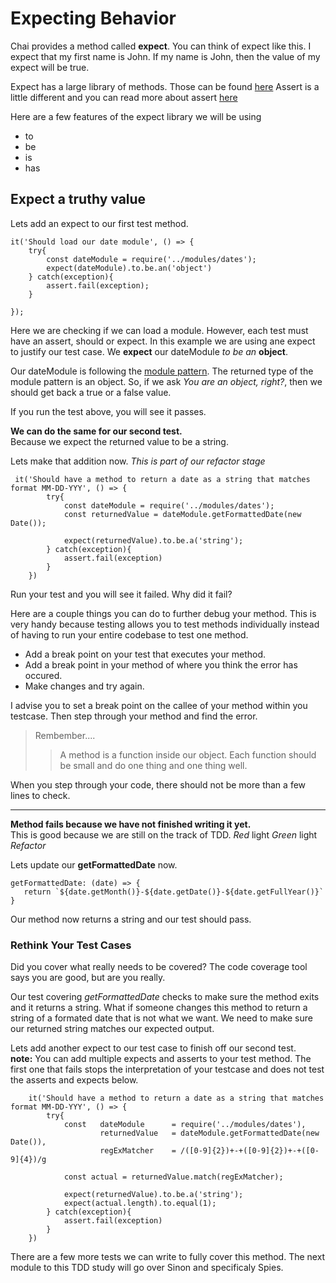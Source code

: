 # Expecting Behavior

Chai provides a method called **expect**. You can think of expect like this. I expect that my first name is John. If my name is John, then the value of my expect will be true. 

Expect has a large library of methods. Those can be found [here](https://www.chaijs.com/api/bdd/)
Assert is a little different and you can read more about assert [here](https://www.chaijs.com/api/assert/)

Here are a few features of the expect library we will be using
- to
- be
- is
- has

## Expect a truthy value

Lets add an expect to our first test method.

```
it('Should load our date module', () => {
    try{
        const dateModule = require('../modules/dates');
        expect(dateModule).to.be.an('object')
    } catch(exception){
        assert.fail(exception);
    }

});
```

Here we are checking if we can load a module. However, each test must have an assert, should or expect. In this example we are using ane expect to justify our test case. We **expect** our dateModule *to* *be* *an* **object**. 

Our dateModule is following the [module pattern](https://github.com/wesleyduff/Blog-and-Tutorials/tree/master/src/nodeJS/design_patterns/module). The returned type of the module pattern is an object. So, if we ask *You are an object, right?*, then we should get back a true or a false value.

If you run the test above, you will see it passes.

**We can do the same for our second test.**  
Because we expect the returned value to be a string.

Lets make that addition now. *This is part of our refactor stage*

```
 it('Should have a method to return a date as a string that matches format MM-DD-YYY', () => {
        try{
            const dateModule = require('../modules/dates');
            const returnedValue = dateModule.getFormattedDate(new Date());

            expect(returnedValue).to.be.a('string');
        } catch(exception){
            assert.fail(exception)
        }
    })
```

Run your test and you will see it failed. Why did it fail? 

Here are a couple things you can do to further debug your method. This is very handy because testing allows you to test methods individually instead of having to run your entire codebase to test one method.

- Add a break point on your test that executes your method.
- Add a break point in your method of where you think the error has occured.
- Make changes and try again.

I advise you to set a break point on the callee of your method within you testcase. Then step through your method and find the error.

> Rembember....
>> A method is a function inside our object. Each function should be small and do one thing and one thing well. 

When you step through your code, there should not be more than a few lines to check.

---

**Method fails because we have not finished writing it yet.**  
This is good because we are still on the track of TDD. *Red* light *Green* light *Refactor*

Lets update our **getFormattedDate** now.

```
getFormattedDate: (date) => {
   return `${date.getMonth()}-${date.getDate()}-${date.getFullYear()}`
}
```

Our method now returns a string and our test should pass.

### Rethink Your Test Cases
Did you cover what really needs to be covered? The code coverage tool says you are good, but are you really. 

Our test covering *getFormattedDate* checks to make sure the method exits and it returns a string. What if someone changes this method to return a string of a formated date that is not what we want. We need to make sure our returned string matches our expected output. 

Lets add another expect to our test case to finish off our second test.  
**note:** You can add multiple expects and asserts to your test method. The first one that fails stops the interpretation of your testcase and does not test the asserts and expects below.
```
    it('Should have a method to return a date as a string that matches format MM-DD-YYY', () => {
        try{
            const   dateModule      = require('../modules/dates'),
                    returnedValue   = dateModule.getFormattedDate(new Date()),
                    regExMatcher    = /([0-9]{2})+-+([0-9]{2})+-+([0-9]{4})/g

            const actual = returnedValue.match(regExMatcher);

            expect(returnedValue).to.be.a('string');
            expect(actual.length).to.equal(1);
        } catch(exception){
            assert.fail(exception)
        }
    })
```

There are a few more tests we can write to fully cover this method. The next module to this TDD study will go over Sinon and specificaly Spies.